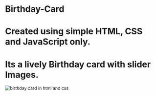 # Birthday-Card
# Created using simple HTML, CSS and JavaScript only.
# Its a lively Birthday card with slider Images.
![birthday card in html and css](https://github.com/Mageroh2021/Birthday-Card/assets/79284734/18f7399a-f6d0-4a6e-8460-81d691472810)

